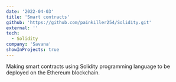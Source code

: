 ```yaml
---
date: '2022-04-03'
title: 'Smart contracts'
github: 'https://github.com/painkiller254/Solidity.git'
external: ''
tech:
  - Solidity
company: 'Savana'
showInProjects: true
---
```


Making smart contracts using Solidity programming language to be deployed on the Ethereum blockchain.